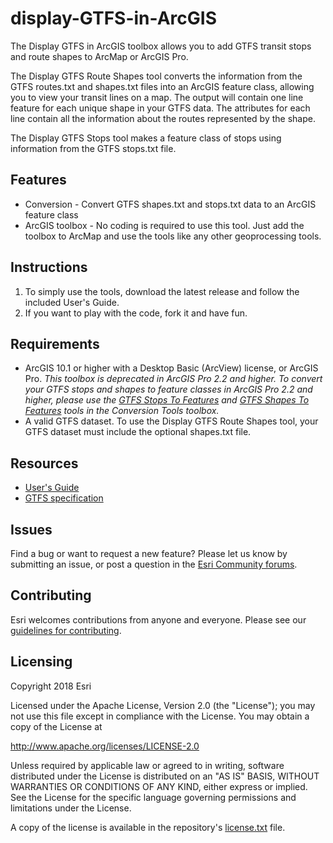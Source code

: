 # display-GTFS-in-ArcGIS

The Display GTFS in ArcGIS toolbox allows you to add GTFS transit stops and route shapes to ArcMap or ArcGIS Pro.

The Display GTFS Route Shapes tool converts the information from the GTFS routes.txt and shapes.txt files into an ArcGIS feature class, allowing you to view your transit lines on a map.  The output will contain one line feature for each unique shape in your GTFS data.  The attributes for each line contain all the information about the routes represented by the shape.

The Display GTFS Stops tool makes a feature class of stops using information from the GTFS stops.txt file.

## Features
* Conversion - Convert GTFS shapes.txt and stops.txt data to an ArcGIS feature class
* ArcGIS toolbox - No coding is required to use this tool.  Just add the toolbox to ArcMap and use the tools like any other geoprocessing tools.

## Instructions

1. To simply use the tools, download the latest release and follow the included User's Guide.
2. If you want to play with the code, fork it and have fun.

## Requirements

* ArcGIS 10.1 or higher with a Desktop Basic (ArcView) license, or ArcGIS Pro. *This toolbox is deprecated in ArcGIS Pro 2.2 and higher.  To convert your GTFS stops and shapes to feature classes in ArcGIS Pro 2.2 and higher, please use the [GTFS Stops To Features](http://pro.arcgis.com/en/pro-app/tool-reference/conversion/gtfs-stops-to-features.htm) and [GTFS Shapes To Features](http://pro.arcgis.com/en/pro-app/tool-reference/conversion/gtfs-shapes-to-features.htm) tools in the Conversion Tools toolbox.*
* A valid GTFS dataset. To use the Display GTFS Route Shapes tool, your GTFS dataset must include the optional shapes.txt file.

## Resources

* [User's Guide](https://github.com/ArcGIS/public-transit-tools/blob/master/display-GTFS-in-ArcGIS/UsersGuide.md)
* [GTFS specification](https://github.com/google/transit/blob/master/gtfs/spec/en/reference.md)

## Issues

Find a bug or want to request a new feature?  Please let us know by submitting an issue, or post a question in the [Esri Community forums](https://community.esri.com/t5/public-transit-questions/bd-p/public-transit-questions).

## Contributing

Esri welcomes contributions from anyone and everyone. Please see our [guidelines for contributing](https://github.com/esri/contributing).

## Licensing
Copyright 2018 Esri

Licensed under the Apache License, Version 2.0 (the "License");
you may not use this file except in compliance with the License.
You may obtain a copy of the License at

   http://www.apache.org/licenses/LICENSE-2.0

Unless required by applicable law or agreed to in writing, software
distributed under the License is distributed on an "AS IS" BASIS,
WITHOUT WARRANTIES OR CONDITIONS OF ANY KIND, either express or implied.
See the License for the specific language governing permissions and
limitations under the License.

A copy of the license is available in the repository's [license.txt](../License.txt?raw=true) file.